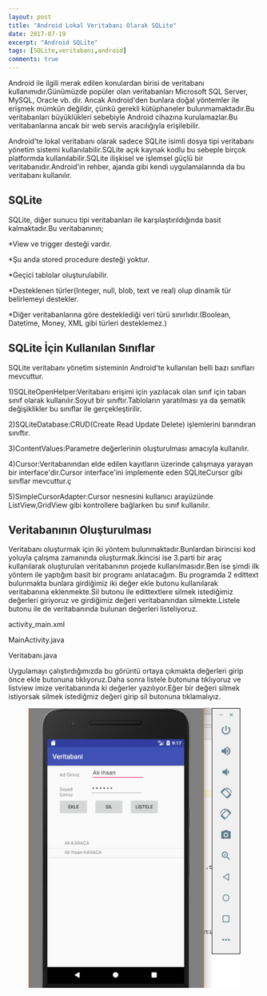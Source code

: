 ```yaml
---
layout: post
title: "Android Lokal Veritabanı Olarak SQLite"
date: 2017-07-19
excerpt: "Android SQLite"
tags: [SQLite,veritabanı,android]
comments: true
---
```

Android ile ilgili merak edilen konulardan birisi de veritabanı kullanımıdır.Günümüzde popüler olan veritabanları Microsoft SQL Server, MySQL, Oracle vb. dir.
Ancak Android'den bunlara doğal yöntemler ile erişmek mümkün değildir, çünkü gerekli kütüphaneler bulunmamaktadır.Bu veritabanları büyüklükleri sebebiyle
Android cihazına kurulamazlar.Bu veritabanlarına ancak bir web servis aracılığıyla erişilebilir.

Android'te lokal veritabanı olarak sadece SQLite isimli dosya tipi veritabanı yönetim sistemi kullanılabilir.SQLite açık kaynak kodlu bu sebeple
birçok platformda kullanılabilir.SQLite ilişkisel ve işlemsel güçlü bir veritabanıdır.Android'in rehber, ajanda gibi kendi uygulamalarında da bu veritabanı
kullanılır.

## SQLite

SQLite, diğer sunucu tipi veritabanları ile karşılaştırıldığında basit kalmaktadır.Bu veritabanının;

*View ve trigger desteği vardır.

*Şu anda stored procedure desteği yoktur.

*Geçici tablolar oluşturulabilir.

*Desteklenen türler(Integer, null, blob, text ve real) olup dinamik tür belirlemeyi destekler.

*Diğer veritabanlarına göre desteklediği veri türü sınırlıdır.(Boolean, Datetime, Money, XML gibi türleri desteklemez.)

## SQLite İçin Kullanılan Sınıflar

SQLite veritabanı yönetim sisteminin Android'te kullanılan belli bazı sınıfları mevcuttur.

1)SQLiteOpenHelper:Veritabanı erişimi için yazılacak olan sınıf için taban sınıf olarak kullanılır.Soyut bir sınıftır.Tabloların yaratılması ya da
şematik değişiklikler bu sınıflar ile gerçekleştirilir.

2)SQLiteDatabase:CRUD(Create Read Update Delete) işlemlerini barındıran sınıftır.

3)ContentValues:Parametre değerlerinin oluşturulması amacıyla kullanılır.

4)Cursor:Veritabanından elde edilen kayıtların üzerinde çalışmaya yarayan bir interface'dir.Cursor interface'ini implemente eden SQLiteCursor
gibi sınıflar mevcuttur.ç

5)SimpleCursorAdapter:Cursor nesnesini kullanıcı arayüzünde ListView,GridView gibi kontrollere bağlarken bu sınıf kullanılır.

## Veritabanının Oluşturulması

Veritabanı oluşturmak için iki yöntem bulunmaktadır.Bunlardan birincisi kod yoluyla çalışma zamanında oluşturmak.İkincisi ise 3.parti bir araç kullanılarak oluşturulan veritabanının projede kullanılmasıdır.Ben ise şimdi ilk yöntem ile yaptığım basit bir programı anlatacağım.
Bu programda 2 edittext bulunmakta bunlara girdiğimiz iki değer ekle butonu kullanılarak veritabanına eklenmekte.Sil butonu ile edittextlere silmek istediğimiz değerleri giriyoruz ve girdiğimiz değeri veritabanından silmekte.Listele butonu ile de veritabanında bulunan değerleri listeliyoruz.

activity_main.xml
<script src="https://gist.github.com/alikaraca/3792636b36f96ba74ffb5498e073699d.js"></script>

MainActivity.java
<script src="https://gist.github.com/alikaraca/43b12a9001754b31cf95b3ec3ec304e8.js"></script>

Veritabanı.java
<script src="https://gist.github.com/alikaraca/71830c4b4e95a6f9e2b5981d80dfe184.js"></script>

Uygulamayı çalıştırdığımızda bu görüntü ortaya çıkmakta değerleri girip önce ekle butonuna tıklıyoruz.Daha sonra listele butonuna tıklıyoruz ve listview imize veritabanında ki değerler yazılıyor.Eğer bir değeri silmek istiyorsak silmek istediğmiz değeri girip sil butonuna tıklamalıyız.

<figure>
    <a href="/assets/img/android.png"><img                                           
    src="/assets/img/android.png"></a>
</figure>

